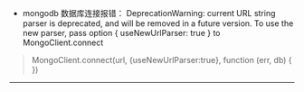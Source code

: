 * mongodb 数据库连接报错： DeprecationWarning: current URL string parser is deprecated, and will be removed in a future version. To use the new parser, pass option { useNewUrlParser: true } to MongoClient.connect 

> MongoClient.connect(url, {useNewUrlParser:true},  function (err, db) {  })

***

	